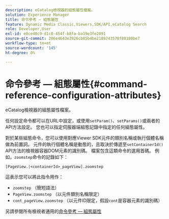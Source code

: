 ```yaml
---
description: eCatalog檢視器的組態屬性檔案。
solution: Experience Manager
title: 命令參考 — 組態屬性
feature: Dynamic Media Classic,Viewers,SDK/API,eCatalog Search
role: Developer,User
exl-id: e8ce40c9-d1c0-454f-b8fa-ba19e3fe2091
source-git-commit: 206e4643e3926cb85b4be2189743578f88180be7
workflow-type: tm+mt
source-wordcount: '145'
ht-degree: 0%

---
```


# 命令參考 — 組態屬性{#command-reference-configuration-attributes}

eCatalog檢視器的組態屬性檔案。

任何設定命令都可以在URL中設定，或使用`setParam()`、`setParams()`或兩者的API方法設定。 您也可以指定伺服器端組態記錄中指定的任何組態屬性。

對於某些組態命令，您可以使用對應Viewer SDK元件的類別名稱或執行個體名稱做為前置詞。 元件的執行個體名稱是動態的，且取決於傳遞至`setContainerId()` API方法的檢視器容器DOM元素的識別碼。 檔案包含這類命令的選用首碼。 例如，`zoomstep`命令的記錄如下：

`[PageView.|<containerId>_pageView].zoomstep`

這表示您可以將此指令用作：

* `zoomstep` （簡短語法）
* `PageView.zoomstep` （以元件類別名稱限定）
* `cont_pageView.zoomstep` （以元件ID限定，假設`cont`是容器元素的識別碼）

另請參閱所有檢視者通用的[命令參考 — 組態屬性](../../../r-html5-viewer-20-cmdref-configattrib/r-html5-viewer-20-cmdref-configattrib.md#concept-850e0f2c49b949deb7cfbfd330d329bd)
